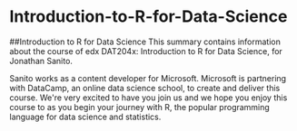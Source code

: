 # Introduction-to-R-for-Data-Science
##Introduction to R for Data Science
 This summary contains information about the course of edx DAT204x: Introduction to R for Data Science, for Jonathan Sanito.
 
 Sanito works as a content developer for Microsoft. Microsoft is partnering with DataCamp, an online data science school, to create and deliver this course. We're very excited to have you join us and we hope you enjoy this course to as you begin your journey with R, the popular programming language for data science and statistics.
